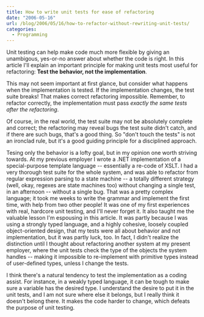 ```yaml
---
title: How to write unit tests for ease of refactoring
date: "2006-05-16"
url: /blog/2006/05/16/how-to-refactor-without-rewriting-unit-tests/
categories:
  - Programming
---
```

Unit testing can help make code much more flexible by giving an unambigous, yes-or-no answer about whether the code is right. In this article I'll explain an important principle for making unit tests most useful for refactoring: **Test the behavior, not the implementation**.

This may not seem important at first glance, but consider what happens when the implementation is tested. If the implementation changes, the test suite breaks! That makes correct refactoring impossible. Remember, to refactor correctly, the implementation must pass *exactly the same tests after the refactoring*.

Of course, in the real world, the test suite may not be absolutely complete and correct; the refactoring may reveal bugs the test suite didn't catch, and if there are such bugs, that's a good thing. So "don't touch the tests" is not an ironclad rule, but it's a good guiding principle for a disciplined approach.

Tesing only the behavior is a lofty goal, but in my opinion one worth striving towards. At my previous employer I wrote a .NET implementation of a special-purpose template language -- essentially a re-code of XSLT. I had a very thorough test suite for the whole system, and was able to refactor from regular expression parsing to a state machine -- a totally different strategy (well, okay, regexes are state machines too) without changing a single test, in an afternoon -- without a single bug. That was a pretty complex language; it took me weeks to write the grammar and implement the first time, with help from two other people! It was one of my first experiences with real, hardcore unit testing, and I'll never forget it.
It also taught me the valuable lesson I'm espousing in this article. It was partly because I was using a strongly typed language, and a highly cohesive, loosely coupled object-oriented design, that my tests were all about behavior and not implementation, but it was partly luck, too. In fact, I didn't realize the distinction until I thought about refactoring another system at my present employer, where the unit tests check the type of the objects the system handles -- making it impossible to re-implement with primitive types instead of user-defined types, unless I change the tests.

I think there's a natural tendency to test the implementation as a coding assist. For instance, in a weakly typed language, it can be tough to make sure a variable has the desired type. I understand the desire to put it in the unit tests, and I am not sure where else it belongs, but I really think it doesn't belong there. It makes the code harder to change, which defeats the purpose of unit testing.

